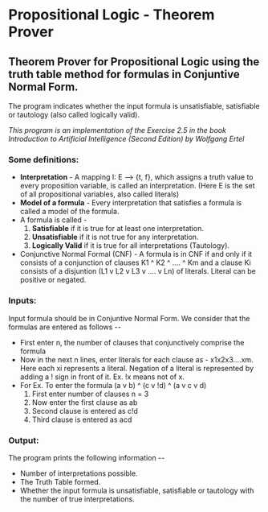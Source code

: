 # Propositional Logic - Theorem Prover
## Theorem Prover for Propositional Logic using the truth table method for formulas in Conjuntive Normal Form.
The program indicates whether the input formula is unsatisfiable, satisfiable or tautology (also called logically valid).   

*This program is an implementation of the Exercise 2.5 in the book Introduction to Artificial Intelligence (Second Edition) by Wolfgang Ertel*

### Some definitions:
* **Interpretation** - A mapping I: E --> {t, f}, which assigns a truth value to every proposition variable, is called an interpretation. (Here E is the set of all propositional variables, also called literals)
* **Model of a formula** - Every interpretation that satisfies a formula is called a model of the formula.
* A formula is called -
  1. **Satisfiable** if it is true for at least one interpretation.
  2. **Unsatisfiable** if it is not true for any interpretation.
  3. **Logically Valid** if it is true for all interpretations (Tautology).
* Conjunctive Normal Formal (CNF) - A formula is in CNF if and only if it consists of a conjunction of clauses K1 ^ K2 ^ .... ^ Km and a clause Ki consists of a disjuntion (L1 v L2 v L3 v .... v Ln) of literals. Literal can be positive or negated. 

### Inputs:
Input formula should be in Conjuntive Normal Form. We consider that the formulas are entered as follows -- 
* First enter n, the number of clauses that conjunctively comprise the formula
* Now in the next n lines, enter literals for each clause as - x1x2x3....xm. Here each xi represents a literal. Negation of a literal is represented by adding a ! sign in front of it. Ex. !x means not of x.
* For Ex. To enter the formula (a v b) ^ (c v !d) ^ (a v c v d)
  1. First enter number of clauses n = 3
  2. Now enter the first clause as ab
  3. Second clause is entered as c!d
  4. Third clause is entered as acd

### Output:
The program prints the following information --
* Number of interpretations possible.
* The Truth Table formed.
* Whether the input formula is unsatisfiable, satisfiable or tautology with the number of true interpretations. 
